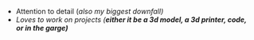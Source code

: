 * Attention to detail (<I>also my biggest downfall)
* Loves to work on projects (<b>either it be a 3d model, a 3d printer, code, or in the garge)
